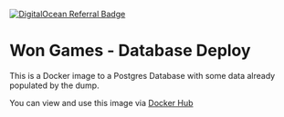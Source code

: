 [![DigitalOcean Referral Badge](https://web-platforms.sfo2.digitaloceanspaces.com/WWW/Badge%203.svg)](https://www.digitalocean.com/?refcode=4c3eee0af56f&utm_campaign=Referral_Invite&utm_medium=Referral_Program&utm_source=badge)

# Won Games - Database Deploy

This is a Docker image to a Postgres Database with some data already populated by the dump. 

You can view and use this image via [Docker Hub](https://hub.docker.com/repository/docker/wongames/database)